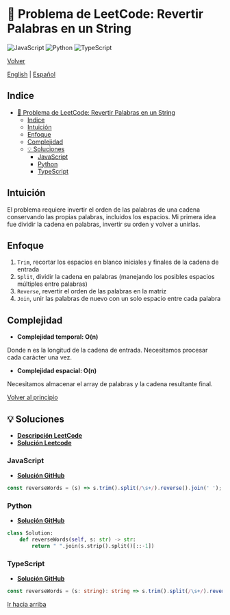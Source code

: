 # 🤔 Problema de LeetCode: Revertir Palabras en un String

![JavaScript](https://img.shields.io/badge/JavaScript-F7DF1E?logo=javascript&logoColor=black)
![Python](https://img.shields.io/badge/Python-3776AB?logo=python&logoColor=white)
![TypeScript](https://img.shields.io/badge/TypeScript-3178C6?logo=typescript&logoColor=white)

[Volver](../README.md)

[English](./151.ReverseWordsInAString.md) | [Español](./151.ReverseWordsInAString-es.md)

## Indice

- [🤔 Problema de LeetCode: Revertir Palabras en un String](#-problema-de-leetcode-revertir-palabras-en-un-string)
  - [Indice](#indice)
  - [Intuición](#intuición)
  - [Enfoque](#enfoque)
  - [Complejidad](#complejidad)
  - [💡 Soluciones](#-soluciones)
    - [JavaScript](#javascript)
    - [Python](#python)
    - [TypeScript](#typescript)

## Intuición

El problema requiere invertir el orden de las palabras de una cadena conservando las propias palabras, incluidos los espacios. Mi primera idea fue dividir la cadena en palabras, invertir su orden y volver a unirlas.

## Enfoque

1. `Trim`, recortar los espacios en blanco iniciales y finales de la cadena de entrada
2. `Split`, dividir la cadena en palabras (manejando los posibles espacios múltiples entre palabras)
3. `Reverse`, revertir el orden de las palabras en la matriz
4. `Join`, unir las palabras de nuevo con un solo espacio entre cada palabra

## Complejidad

- **Complejidad temporal: O(n)**

Donde n es la longitud de la cadena de entrada. Necesitamos procesar cada carácter una vez.

- **Complejidad espacial: O(n)**

Necesitamos almacenar el array de palabras y la cadena resultante final.

[Volver al principio](#indice)

## 💡 Soluciones

- **[Descripción LeetCode](https://leetcode.com/problems/reverse-words-in-a-string/description/)**
- **[Solución Leetcode](https://leetcode.com/problems/reverse-words-in-a-string/solutions/6573535/one-line-solution-by-danielpaez-dev-wvjl/)**

### JavaScript

- **[Solución GitHub](../solutions/JavaScript/151.ReverseWordsInAString.js)**

```javascript
const reverseWords = (s) => s.trim().split(/\s+/).reverse().join(' ');
```

### Python

- **[Solución GitHub](../solutions/Python/151.ReverseWordsInAString.py)**

```python
class Solution:
    def reverseWords(self, s: str) -> str:
        return " ".join(s.strip().split()[::-1])

```

### TypeScript

- **[Solución GitHub](../solutions/TypeScript/151.ReverseWordsInAString.ts)**

```typescript
const reverseWords = (s: string): string => s.trim().split(/\s+/).reverse().join(" ");
```

[Ir hacia arriba](#indice)
